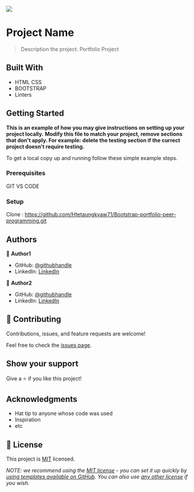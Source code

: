 ![](https://img.shields.io/badge/Microverse-blueviolet)

# Project Name

> Description the project.
Portfolio Project 


## Built With

- HTML CSS
- BOOTSTRAP
- Linters 

## Getting Started

**This is an example of how you may give instructions on setting up your project locally.**
**Modify this file to match your project, remove sections that don't apply. For example: delete the testing section if the currect project doesn't require testing.**


To get a local copy up and running follow these simple example steps.

### Prerequisites
GIT VS CODE 

### Setup

Clone : https://github.com/Htetaungkyaw71/Bootstrap-portfolio-peer-programming.git



## Authors

👤 **Author1**

- GitHub: [@githubhandle](https://github.com/Htetaungkyaw71)
- LinkedIn: [LinkedIn](https://www.linkedin.com/in/htet-aung-kyaw-9a77271a7/)

👤 **Author2**

- GitHub: [@githubhandle](https://github.com/AbhishekkM05)
- LinkedIn: [LinkedIn](www.linkedin.com/in/abhishek-kumar-mishra-bb5bb4101/)

## 🤝 Contributing

Contributions, issues, and feature requests are welcome!

Feel free to check the [issues page](../../issues/).

## Show your support

Give a ⭐️ if you like this project!

## Acknowledgments

- Hat tip to anyone whose code was used
- Inspiration
- etc

## 📝 License

This project is [MIT](./LICENSE) licensed.

_NOTE: we recommend using the [MIT license](https://choosealicense.com/licenses/mit/) - you can set it up quickly by [using templates available on GitHub](https://docs.github.com/en/communities/setting-up-your-project-for-healthy-contributions/adding-a-license-to-a-repository). You can also use [any other license](https://choosealicense.com/licenses/) if you wish._
